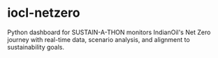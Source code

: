 # iocl-netzero
Python dashboard for SUSTAIN-A-THON monitors IndianOil's Net Zero journey with real-time data, scenario analysis, and alignment to sustainability goals.
